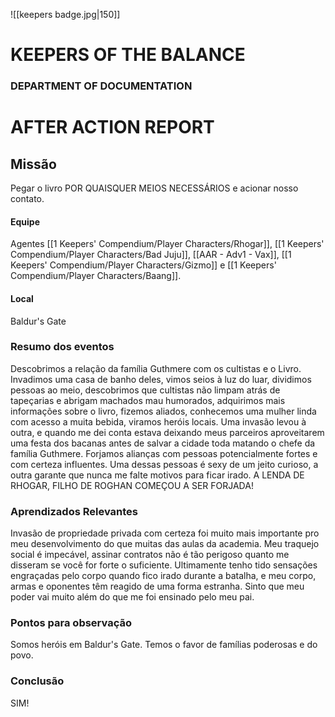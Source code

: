![[keepers badge.jpg|150]]
# KEEPERS OF THE BALANCE 
### DEPARTMENT OF DOCUMENTATION
# AFTER ACTION REPORT

## Missão
Pegar o livro POR QUAISQUER MEIOS NECESSÁRIOS e acionar nosso contato.

#### Equipe
Agentes [[1 Keepers' Compendium/Player Characters/Rhogar]], [[1 Keepers' Compendium/Player Characters/Bad Juju]], [[AAR - Adv1 - Vax]], [[1 Keepers' Compendium/Player Characters/Gizmo]] e [[1 Keepers' Compendium/Player Characters/Baang]].

#### Local
Baldur's Gate

### Resumo dos eventos
Descobrimos a relação da família Guthmere com os cultistas e o Livro. Invadimos uma casa de banho deles, vimos seios à luz do luar, dividimos pessoas ao meio, descobrimos que cultistas não limpam atrás de tapeçarias e abrigam machados mau humorados, adquirimos mais informações sobre o livro, fizemos aliados, conhecemos uma mulher linda com acesso a muita bebida, viramos heróis locais. Uma invasão levou à outra, e quando me dei conta estava deixando meus parceiros aproveitarem uma festa dos bacanas antes de salvar a cidade toda matando o chefe da família Guthmere. Forjamos alianças com pessoas potencialmente fortes e com certeza influentes. Uma dessas pessoas é sexy de um jeito curioso, a outra garante que nunca me falte motivos para ficar irado. A LENDA DE RHOGAR, FILHO DE ROGHAN COMEÇOU A SER FORJADA!

### Aprendizados Relevantes
Invasão de propriedade privada com certeza foi muito mais importante pro meu desenvolvimento do que muitas das aulas da academia. Meu traquejo social é impecável, assinar contratos não é tão perigoso quanto me disseram se você for forte o suficiente. Ultimamente tenho tido sensações engraçadas pelo corpo quando fico irado durante a batalha, e meu corpo, armas e oponentes têm reagido de uma forma estranha. Sinto que meu poder vai muito além do que me foi ensinado pelo meu pai.

### Pontos para observação
Somos heróis em Baldur's Gate. Temos o favor de famílias poderosas e do povo. 

### Conclusão
SIM!